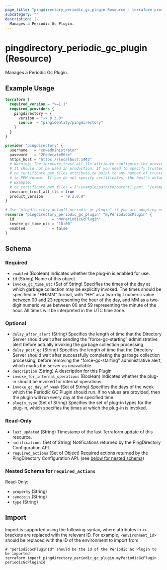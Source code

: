 ```yaml
---
page_title: "pingdirectory_periodic_gc_plugin Resource - terraform-provider-pingdirectory"
subcategory: ""
description: |-
  Manages a Periodic Gc Plugin.
---
```


# pingdirectory_periodic_gc_plugin (Resource)

Manages a Periodic Gc Plugin.

## Example Usage

```terraform
terraform {
  required_version = ">=1.1"
  required_providers {
    pingdirectory = {
      version = "~> 0.3.0"
      source  = "pingidentity/pingdirectory"
    }
  }
}

provider "pingdirectory" {
  username   = "cn=administrator"
  password   = "2FederateM0re"
  https_host = "https://localhost:1443"
  # Warning: The insecure_trust_all_tls attribute configures the provider to trust any certificate presented by the PingDirectory server.
  # It should not be used in production. If you need to specify trusted CA certificates, use the
  # ca_certificate_pem_files attribute to point to any number of trusted CA certificate files
  # in PEM format. If you do not specify certificates, the host's default root CA set will be used.
  # Example:
  # ca_certificate_pem_files = ["/example/path/to/cacert1.pem", "/example/path/to/cacert2.pem"]
  insecure_trust_all_tls = true
  product_version        = "9.2.0.0"
}

# Use "pingdirectory_default_periodic_gc_plugin" if you are adopting existing configuration from the PingDirectory server into Terraform
resource "pingdirectory_periodic_gc_plugin" "myPeriodicGcPlugin" {
  id                 = "MyPeriodicGcPlugin"
  invoke_gc_time_utc = "10:00"
  enabled            = false
}
```

<!-- schema generated by tfplugindocs -->
## Schema

### Required

- `enabled` (Boolean) Indicates whether the plug-in is enabled for use.
- `id` (String) Name of this object.
- `invoke_gc_time_utc` (Set of String) Specifies the times of the day at which garbage collection may be explicitly invoked. The times should be specified in "HH:MM" format, with "HH" as a two-digit numeric value between 00 and 23 representing the hour of the day, and MM as a two-digit numeric value between 00 and 59 representing the minute of the hour. All times will be interpreted in the UTC time zone.

### Optional

- `delay_after_alert` (String) Specifies the length of time that the Directory Server should wait after sending the "force-gc-starting" administrative alert before actually invoking the garbage collection processing.
- `delay_post_gc` (String) Specifies the length of time that the Directory Server should wait after successfully completing the garbage collection processing, before removing the "force-gc-starting" administrative alert, which marks the server as unavailable.
- `description` (String) A description for this Plugin
- `invoke_for_internal_operations` (Boolean) Indicates whether the plug-in should be invoked for internal operations.
- `invoke_gc_day_of_week` (Set of String) Specifies the days of the week which the Periodic GC Plugin should run. If no values are provided, then the plugin will run every day at the specified time.
- `plugin_type` (Set of String) Specifies the set of plug-in types for the plug-in, which specifies the times at which the plug-in is invoked.

### Read-Only

- `last_updated` (String) Timestamp of the last Terraform update of this resource.
- `notifications` (Set of String) Notifications returned by the PingDirectory Configuration API.
- `required_actions` (Set of Object) Required actions returned by the PingDirectory Configuration API. (see [below for nested schema](#nestedatt--required_actions))

<a id="nestedatt--required_actions"></a>
### Nested Schema for `required_actions`

Read-Only:

- `property` (String)
- `synopsis` (String)
- `type` (String)

## Import

Import is supported using the following syntax, where attributes in `<>` brackets are replaced with the relevant ID.  For example, `<environment_id>` should be replaced with the ID of the environment to import from.

```shell
# "periodicGcPluginId" should be the id of the Periodic Gc Plugin to be imported
terraform import pingdirectory_periodic_gc_plugin.myPeriodicGcPlugin periodicGcPluginId
```